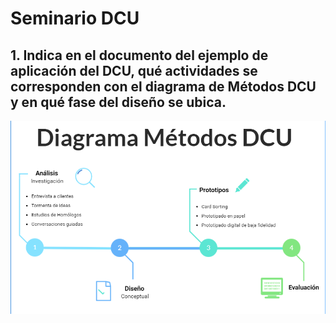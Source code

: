 # Seminario DCU
## 1. Indica en el documento del ejemplo de aplicación del DCU, qué actividades se corresponden con el diagrama de Métodos DCU y en qué fase del diseño se ubica.

![Diagrama Método DCU](img/dcu.png)
